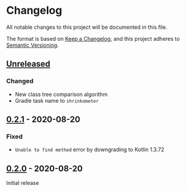 # Changelog
All notable changes to this project will be documented in this file.

The format is based on [Keep a Changelog](https://keepachangelog.com/en/1.0.0/),
and this project adheres to [Semantic Versioning](https://semver.org/spec/v2.0.0.html).

## [Unreleased]

### Changed
- New class tree comparison algorithm
- Gradle task name to `shrinkometer`

## [0.2.1] - 2020-08-20

### Fixed
- `Unable to find method` error by downgrading to Kotlin 1.3.72

## [0.2.0] - 2020-08-20

Initial release

[Unreleased]: https://github.com/Erdenian/shrinkometer/compare/0.2.1...develop
[0.2.1]: https://github.com/Erdenian/shrinkometer/compare/0.2.0...0.2.1
[0.2.0]: https://github.com/Erdenian/shrinkometer/releases/tag/0.2.0
